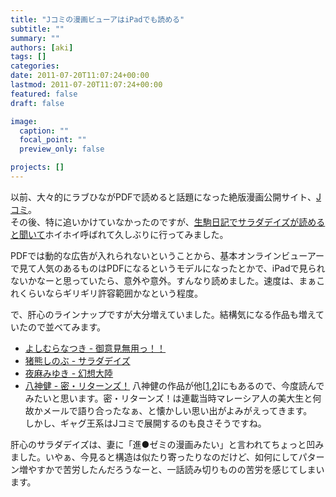 ```yaml
---
title: "Jコミの漫画ビューアはiPadでも読める"
subtitle: ""
summary: ""
authors: [aki]
tags: []
categories: 
date: 2011-07-20T11:07:24+00:00
lastmod: 2011-07-20T11:07:24+00:00
featured: false
draft: false

image:
  caption: ""
  focal_point: ""
  preview_only: false

projects: []
---
```

以前、大々的にラブひながPDFで読めると話題になった絶版漫画公開サイト、[Jコミ](http://www.j-comi.jp/)。  
その後、特に追いかけていなかったのですが、[生駒日記でサラダデイズが読めると聞いて](http://d.hatena.ne.jp/mamoruk/20110717/p1)ホイホイ呼ばれて久しぶりに行ってみました。

PDFでは動的な広告が入れられないということから、基本オンラインビューアーで見て人気のあるものはPDFになるというモデルになったとかで、iPadで見られないかなーと思っていたら、意外や意外。すんなり読めました。速度は、まぁこれくらいならギリギリ許容範囲かなという程度。

で、肝心のラインナップですが大分増えていました。結構気になる作品も増えていたので並べてみます。

- [よしむらなつき - 御意見無用っ！！](http://www.j-comi.jp/book/comic/3871)
- [猪熊しのぶ - サラダデイズ](http://www.j-comi.jp/book/comic/4011)
- [夜麻みゆき - 幻想大陸](http://www.j-comi.jp/book/comic/4051)
- [八神健 - 密・リターンズ！](http://www.j-comi.jp/book/comic/3441)
八神健の作品が他[[1](http://www.j-comi.jp/book/comic/3851),[2](http://www.j-comi.jp/book/comic/3861)]にもあるので、今度読んでみたいと思います。密・リターンズ！は連載当時マレーシア人の美大生と何故かメールで語り合ったなぁ、と懐かしい思い出がよみがえってきます。  
しかし、ギャグ王系はJコミで展開するのも良さそうですね。

肝心のサラダデイズは、妻に「進●ゼミの漫画みたい」と言われてちょっと凹みました。いやぁ、今見ると構造は似たり寄ったりなのだけど、如何にしてパターン増やすかで苦労したんだろうなーと、一話読み切りものの苦労を感じてしまいます。


